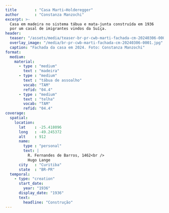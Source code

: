 ```yaml
---
title        : "Casa Marti–Holderegger"
author       : "Constanza Manzochi"
excerpt: >-
  Casa em madeira no sistema tábua e mata-junta construída em 1936
  por um casal de imigrantes vindos da Suíça.
header:
  teaser: "/assets/media/teaser-br-pr-cwb-marti-fachada-cm-20240306-0001.jpg"
  overlay_image: "/media/br-pr-cwb-marti-fachada-cm-20240306-0001.jpg"
  caption: "Fachada da casa em 2024. Foto: Constanza Manzochi"
format:
  medium:
    material:
      - type : "medium"
        text : "madeira"
      - type : "medium"
        text : "tábua de assoalho"
        vocab: "TAM"
        refid: "04.4"
      - type : "medium"
        text : "telha"
        vocab: "TAM"
        refid: "04.4"
coverage:
  spatial:
    location:
      lat    : -25.418096
      long   : -49.245372
      alt    : 912
      name:
        type : "personal"
        text: |
          R. Fernandes de Barros, 1462<br />
          Hugo Lange
      city   : "Curitiba"
      state  : "BR-PR"
  temporal:
    - type: "creation"
      start_date:
        year: "1936"
      display_date: "1936"
      text:
        headline: "Construção"
---
```

